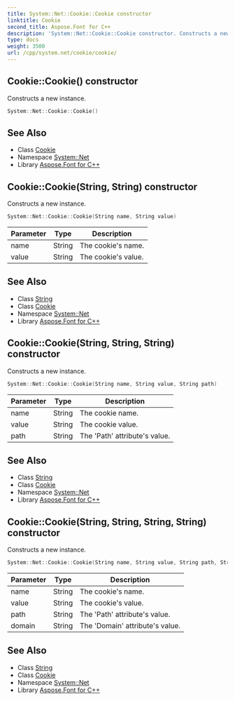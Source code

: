 ```yaml
---
title: System::Net::Cookie::Cookie constructor
linktitle: Cookie
second_title: Aspose.Font for C++
description: 'System::Net::Cookie::Cookie constructor. Constructs a new instance in C++.'
type: docs
weight: 3500
url: /cpp/system.net/cookie/cookie/
---
```

## Cookie::Cookie() constructor


Constructs a new instance.

```cpp
System::Net::Cookie::Cookie()
```

## See Also

* Class [Cookie](../)
* Namespace [System::Net](../../)
* Library [Aspose.Font for C++](../../../)
## Cookie::Cookie(String, String) constructor


Constructs a new instance.

```cpp
System::Net::Cookie::Cookie(String name, String value)
```


| Parameter | Type | Description |
| --- | --- | --- |
| name | String | The cookie's name. |
| value | String | The cookie's value. |

## See Also

* Class [String](../../../system/string/)
* Class [Cookie](../)
* Namespace [System::Net](../../)
* Library [Aspose.Font for C++](../../../)
## Cookie::Cookie(String, String, String) constructor


Constructs a new instance.

```cpp
System::Net::Cookie::Cookie(String name, String value, String path)
```


| Parameter | Type | Description |
| --- | --- | --- |
| name | String | The cookie name. |
| value | String | The cookie value. |
| path | String | The 'Path' attribute's value. |

## See Also

* Class [String](../../../system/string/)
* Class [Cookie](../)
* Namespace [System::Net](../../)
* Library [Aspose.Font for C++](../../../)
## Cookie::Cookie(String, String, String, String) constructor


Constructs a new instance.

```cpp
System::Net::Cookie::Cookie(String name, String value, String path, String domain)
```


| Parameter | Type | Description |
| --- | --- | --- |
| name | String | The cookie's name. |
| value | String | The cookie's value. |
| path | String | The 'Path' attribute's value. |
| domain | String | The 'Domain' attribute's value. |

## See Also

* Class [String](../../../system/string/)
* Class [Cookie](../)
* Namespace [System::Net](../../)
* Library [Aspose.Font for C++](../../../)
